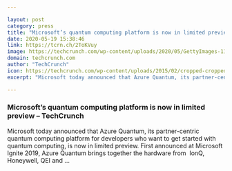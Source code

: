 ```yaml
---

layout: post
category: press
title: "Microsoft’s quantum computing platform is now in limited preview"
date: 2020-05-19 15:38:46
link: https://tcrn.ch/2ToKVuy
image: https://techcrunch.com/wp-content/uploads/2020/05/GettyImages-1126647505-1.jpg?w=600
domain: techcrunch.com
author: "TechCrunch"
icon: https://techcrunch.com/wp-content/uploads/2015/02/cropped-cropped-favicon-gradient.png?w=180
excerpt: "Microsoft today announced that Azure Quantum, its partner-centric quantum computing platform for developers who want to get started with quantum computing, is now in limited preview. First announced at Microsoft Ignite 2019, Azure Quantum brings together the hardware from  IonQ, Honeywell, QEI and …"

---
```


### Microsoft’s quantum computing platform is now in limited preview – TechCrunch

Microsoft today announced that Azure Quantum, its partner-centric quantum computing platform for developers who want to get started with quantum computing, is now in limited preview. First announced at Microsoft Ignite 2019, Azure Quantum brings together the hardware from  IonQ, Honeywell, QEI and …